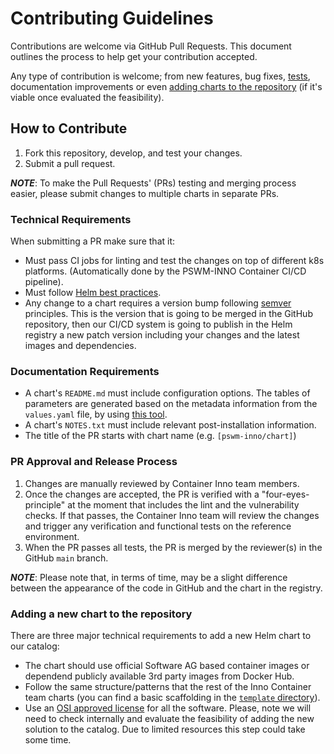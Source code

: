 # Contributing Guidelines

Contributions are welcome via GitHub Pull Requests. This document outlines the process to help get your contribution accepted.

Any type of contribution is welcome; from new features, bug fixes, [tests](#testing), documentation improvements or even [adding charts to the repository](#adding-a-new-chart-to-the-repository) (if it's viable once evaluated the feasibility).

## How to Contribute

1. Fork this repository, develop, and test your changes.
2. Submit a pull request.

***NOTE***: To make the Pull Requests' (PRs) testing and merging process easier, please submit changes to multiple charts in separate PRs.

### Technical Requirements

When submitting a PR make sure that it:

- Must pass CI jobs for linting and test the changes on top of different k8s platforms. (Automatically done by the PSWM-INNO Container CI/CD pipeline).
- Must follow [Helm best practices](https://helm.sh/docs/chart_best_practices/).
- Any change to a chart requires a version bump following [semver](https://semver.org/) principles. This is the version that is going to be merged in the GitHub repository, then our CI/CD system is going to publish in the Helm registry a new patch version including your changes and the latest images and dependencies.

### Documentation Requirements

- A chart's `README.md` must include configuration options. The tables of parameters are generated based on the metadata information from the `values.yaml` file, by using [this tool](https://github.com/norwoodj/helm-docs).
- A chart's `NOTES.txt` must include relevant post-installation information.
- The title of the PR starts with chart name (e.g. `[pswm-inno/chart]`)

### PR Approval and Release Process

1. Changes are manually reviewed by Container Inno team members.
2. Once the changes are accepted, the PR is verified with a "four-eyes-principle" at the moment that includes the lint and the vulnerability checks. If that passes, the Container Inno team will review the changes and trigger any verification and functional tests on the reference environment.
3. When the PR passes all tests, the PR is merged by the reviewer(s) in the GitHub `main` branch.

***NOTE***: Please note that, in terms of time, may be a slight difference between the appearance of the code in GitHub and the chart in the registry.


### Adding a new chart to the repository

There are three major technical requirements to add a new Helm chart to our catalog:

- The chart should use official Software AG based container images or dependend publicly available 3rd party images from Docker Hub. 
- Follow the same structure/patterns that the rest of the Inno Container team charts (you can find a basic scaffolding in the [`template` directory](https://github.softwareag.com/PS/pswm-inno-container-helm/charts/tree/main/template)).
- Use an [OSI approved license](https://opensource.org/licenses) for all the software.
Please, note we will need to check internally and evaluate the feasibility of adding the new solution to the catalog. Due to limited resources this step could take some time.